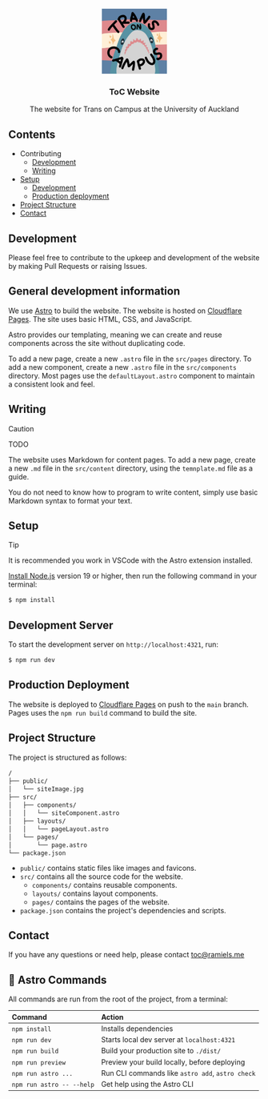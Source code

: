 <br>
<div align="center">
<a href="#todo" target="_blank" rel="noreferrer noopener"><img width="130" alt="toc logo" src="./public/tocIcon.webp"></a>

### ToC Website

The website for Trans on Campus at the University of Auckland

</div>

## Contents

- Contributing
  - [Development](#development)
  - [Writing](#writing)
- [Setup](#setup)
  - [Development](#development-server)
  - [Production deployment](#production-deployment)
- [Project Structure](#project-structure)
- [Contact](#contact)

## Development

Please feel free to contribute to the upkeep and development of the website by making Pull Requests or raising Issues.

## General development information

We use [Astro](https://astro.build) to build the website. The website is hosted on [Cloudflare Pages](https://pages.cloudflare.com). The site uses basic HTML, CSS, and JavaScript.

Astro provides our templating, meaning we can create and reuse components across the site without duplicating code.

To add a new page, create a new `.astro` file in the `src/pages` directory. To add a new component, create a new `.astro` file in the `src/components` directory. Most pages use the `defaultLayout.astro` component to maintain a consistent look and feel.

## Writing

> [!CAUTION]
> TODO

The website uses Markdown for content pages. To add a new page, create a new `.md` file in the `src/content` directory, using the `temnplate.md` file as a guide.

You do not need to know how to program to write content, simply use basic Markdown syntax to format your text.

## Setup

> [!TIP]
> It is recommended you work in VSCode with the Astro extension installed.

[Install Node.js](https://nodejs.org/en) version 19 or higher, then run the following command in your terminal:

```bash
$ npm install
```

## Development Server

To start the development server on `http://localhost:4321`, run:

```bash
$ npm run dev
```

## Production Deployment

The website is deployed to [Cloudflare Pages](https://pages.cloudflare.com) on push to the `main` branch. Pages uses the `npm run build` command to build the site.

## Project Structure

The project is structured as follows:

```text
/
├── public/
│   └── siteImage.jpg
├── src/
│   ├── components/
│   │   └── siteComponent.astro
│   ├── layouts/
│   │   └── pageLayout.astro
│   └── pages/
│       └── page.astro
└── package.json
```

- `public/` contains static files like images and favicons.
- `src/` contains all the source code for the website.
  - `components/` contains reusable components.
  - `layouts/` contains layout components.
  - `pages/` contains the pages of the website.
- `package.json` contains the project's dependencies and scripts.

## Contact

If you have any questions or need help, please contact [toc@ramiels.me](mailto:toc@ramiels.me)

## 🧞 Astro Commands

All commands are run from the root of the project, from a terminal:

| Command                   | Action                                           |
| :------------------------ | :----------------------------------------------- |
| `npm install`             | Installs dependencies                            |
| `npm run dev`             | Starts local dev server at `localhost:4321`      |
| `npm run build`           | Build your production site to `./dist/`          |
| `npm run preview`         | Preview your build locally, before deploying     |
| `npm run astro ...`       | Run CLI commands like `astro add`, `astro check` |
| `npm run astro -- --help` | Get help using the Astro CLI                     |
